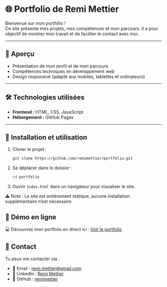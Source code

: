 # 🌐 Portfolio de Remi Mettier

Bienvenue sur mon portfolio !  
Ce site présente mes projets, mes compétences et mon parcours. Il a pour objectif de montrer mon travail et de faciliter le contact avec moi.

---

## 🚀 Aperçu

- Présentation de mon profil et de mon parcours
- Compétences techniques en développement web
- Design responsive (adapté aux mobiles, tablettes et ordinateurs)

---

## 🛠️ Technologies utilisées

- **Frontend :** HTML, CSS, JavaScript  
- **Hébergement :** GitHub Pages  

---

## 📂 Installation et utilisation

1. Cloner le projet :
   ```bash
   git clone https://github.com/remimettier/portfolio.git
2. Se déplacer dans le dossier :
   ```bash
   cd portfolio
3. Ouvrir ```index.html``` dans un navigateur pour visualiser le site.

⚠️ Note : Le site est entièrement statique, aucune installation supplémentaire n’est nécessaire.

## 📸 Démo en ligne

💻 Découvrez mon portfolio en direct ici : [Voir le portfolio](https://remimettier.github.io/)

## 📧 Contact

Tu peux me contacter via :  
- 📧 Email : [remi.mettier@gmail.com](mailto:remi.mettier@gmail.com)  
- 🔗 LinkedIn : [Remi Mettier](https://www.linkedin.com/in/remi-mettier-b2381a347/)  
- 🐙 GitHub : [remimettier](https://github.com/remimettier)  


